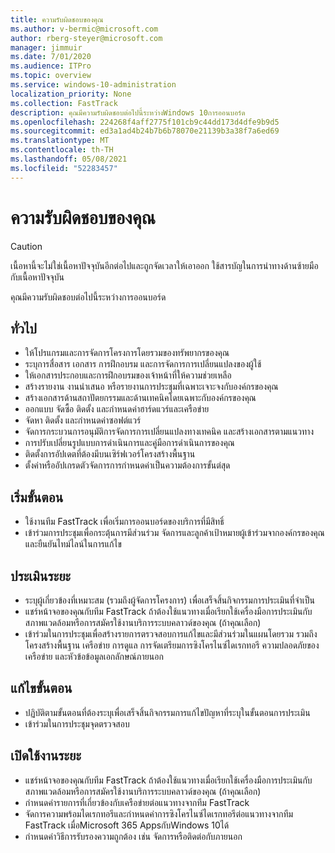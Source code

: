```yaml
---
title: ความรับผิดชอบของคุณ
ms.author: v-bermic@microsoft.com
author: rberg-steyer@microsoft.com
manager: jimmuir
ms.date: 7/01/2020
ms.audience: ITPro
ms.topic: overview
ms.service: windows-10-administration
localization_priority: None
ms.collection: FastTrack
description: คุณมีความรับผิดชอบต่อไปนี้ระหว่างWindows 10การออนบอร์ด
ms.openlocfilehash: 224268f4aff2775f101cb9c44dd173d4dfe9b9d5
ms.sourcegitcommit: ed3a1ad4b24b7b6b78070e21139b3a38f7a6ed69
ms.translationtype: MT
ms.contentlocale: th-TH
ms.lasthandoff: 05/08/2021
ms.locfileid: "52283457"
---
```

# <a name="your-responsibilities"></a>ความรับผิดชอบของคุณ
> [!CAUTION]
> เนื้อหานี้จะไม่ใช่เนื้อหาปัจจุบันอีกต่อไปและถูกจัดเวลาให้เอาออก ใช้สารบัญในการนําทางด้านซ้ายมือกับเนื้อหาปัจจุบัน

คุณมีความรับผิดชอบต่อไปนี้ระหว่างการออนบอร์ด

## <a name="general"></a>ทั่วไป

- ให้โปรแกรมและการจัดการโครงการโดยรวมของทรัพยากรของคุณ
- ระบุการสื่อสาร เอกสาร การฝึกอบรม และการจัดการการเปลี่ยนแปลงของผู้ใช้
- ให้เอกสารประกอบและการฝึกอบรมของเจ้าหน้าที่ให้ความช่วยเหลือ
- สร้างรายงาน งานนําเสนอ หรือรายงานการประชุมที่เฉพาะเจาะจงกับองค์กรของคุณ
- สร้างเอกสารด้านสถาปัตยกรรมและด้านเทคนิคโดยเฉพาะกับองค์กรของคุณ
- ออกแบบ จัดซื้อ ติดตั้ง และกําหนดค่าฮาร์ดแวร์และเครือข่าย
- จัดหา ติดตั้ง และกําหนดค่าซอฟต์แวร์
- จัดการกระบวนการอนุมัติการจัดการการเปลี่ยนแปลงทางเทคนิค และสร้างเอกสารตามแนวทาง
- การปรับเปลี่ยนรูปแบบการดําเนินการและคู่มือการดําเนินการของคุณ
- ติดตั้งการอัปเดตที่ต้องมีบนเซิร์ฟเวอร์โครงสร้างพื้นฐาน
- ตั้งค่าหรืออัปเกรดตัวจัดการการกําหนดค่าเป็นความต้องการขั้นต่สุด

## <a name="initiate-phase"></a>เริ่มขั้นตอน

- ใช้งานทีม FastTrack เพื่อเริ่มการออนบอร์ดของบริการที่มีสิทธิ์
- เข้าร่วมการประชุมเพื่อกระตุ้นการมีส่วนร่วม จัดการและลูกค้าเป้าหมายผู้เข้าร่วมจากองค์กรของคุณ และยืนยันไทม์ไลน์ในการแก้ไข

## <a name="assess-phase"></a>ประเมินระยะ

- ระบุผู้เกี่ยวข้องที่เหมาะสม (รวมถึงผู้จัดการโครงการ) เพื่อเสร็จสิ้นกิจกรรมการประเมินที่จําเป็น
- แชร์หน้าจอของคุณกับทีม FastTrack ถ้าต้องใช้แนวทางเมื่อเรียกใช้เครื่องมือการประเมินกับสภาพแวดล้อมหรือการสมัครใช้งานบริการระบบคลาวด์ของคุณ (ถ้าคุณเลือก)
- เข้าร่วมในการประชุมเพื่อสร้างรายการตรวจสอบการแก้ไขและมีส่วนร่วมในแผนโดยรวม รวมถึงโครงสร้างพื้นฐาน เครือข่าย การดูแล การจัดเตรียมการซิงโครไนซ์ไดเรกทอรี ความปลอดภัยของเครือข่าย และหัวข้อข้อมูลเอกลักษณ์ภายนอก

## <a name="remediate-phase"></a>แก้ไขขั้นตอน

- ปฏิบัติตามขั้นตอนที่ต้องระบุเพื่อเสร็จสิ้นกิจกรรมการแก้ไขปัญหาที่ระบุในขั้นตอนการประเมิน
- เข้าร่วมในการประชุมจุดตรวจสอบ

## <a name="enable-phase"></a>เปิดใช้งานระยะ

- แชร์หน้าจอของคุณกับทีม FastTrack ถ้าต้องใช้แนวทางเมื่อเรียกใช้เครื่องมือการประเมินกับสภาพแวดล้อมหรือการสมัครใช้งานบริการระบบคลาวด์ของคุณ (ถ้าคุณเลือก)
- กําหนดค่ารายการที่เกี่ยวข้องกับเครือข่ายต่อแนวทางจากทีม FastTrack
- จัดการความพร้อมไดเรกทอรีและกําหนดค่าการซิงโครไนซ์ไดเรกทอรีต่อแนวทางจากทีม FastTrack เมื่อMicrosoft 365 AppsกับWindows 10ได้
- กําหนดค่าวิธีการรับรองความถูกต้อง เช่น จัดการหรือติดต่อกับภายนอก

